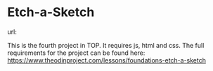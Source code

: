 ﻿# Etch-a-Sketch

 url: 

This is the fourth project in TOP. It requires js, html and css. The full requirements for the project can be found here: https://www.theodinproject.com/lessons/foundations-etch-a-sketch

